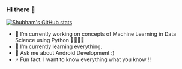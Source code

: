 ### Hi there 👋

<!--
**ShubhamPednekar17/ShubhamPednekar17** is a ✨ _special_ ✨ repository because its `README.md` (this file) appears on your GitHub profile.
-->

[![Shubham's GitHub stats](https://github-readme-stats.vercel.app/api?username=shubyaa&show_icons=true&theme=cobalt)](https://github.com/anuraghazra/github-readme-stats)

- 🔭 I’m currently working on concepts of Machine Learning in Data Science using Python 🐍🐍🐍🐍
- 🌱 I’m currently learning everything.
- 💬 Ask me about Android Development :)
- ⚡ Fun fact: I want to know everything what you know !!
